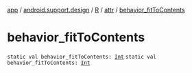 [app](../../../index.md) / [android.support.design](../../index.md) / [R](../index.md) / [attr](index.md) / [behavior_fitToContents](./behavior_fit-to-contents.md)

# behavior_fitToContents

`static val behavior_fitToContents: `[`Int`](https://kotlinlang.org/api/latest/jvm/stdlib/kotlin/-int/index.html)
`static val behavior_fitToContents: `[`Int`](https://kotlinlang.org/api/latest/jvm/stdlib/kotlin/-int/index.html)